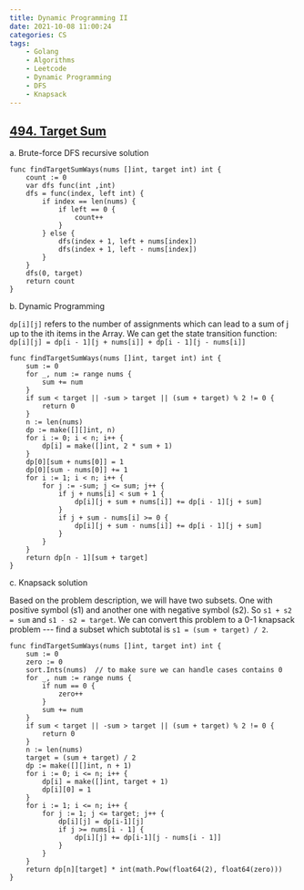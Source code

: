 ```yaml
---
title: Dynamic Programming II
date: 2021-10-08 11:00:24
categories: CS
tags:
    - Golang
    - Algorithms
    - Leetcode
    - Dynamic Programming
    - DFS
    - Knapsack
---
```


## [494. Target Sum](https://leetcode.com/problems/target-sum/)

a. Brute-force DFS recursive solution

```golang
func findTargetSumWays(nums []int, target int) int {
    count := 0
    var dfs func(int ,int)
    dfs = func(index, left int) {
        if index == len(nums) {
            if left == 0 {
                count++
            }
        } else {
            dfs(index + 1, left + nums[index])
            dfs(index + 1, left - nums[index])
        }
    }
    dfs(0, target)
    return count
}
```

b. Dynamic Programming

`dp[i][j]` refers to the number of assignments which can lead to a sum of j up to the ith items in the Array. We can get the state transition function: `dp[i][j] = dp[i - 1][j + nums[i]] + dp[i - 1][j - nums[i]]`

```golang
func findTargetSumWays(nums []int, target int) int {
    sum := 0
    for _, num := range nums {
        sum += num
    }
    if sum < target || -sum > target || (sum + target) % 2 != 0 {
        return 0
    }
    n := len(nums)
    dp := make([][]int, n)
    for i := 0; i < n; i++ {
        dp[i] = make([]int, 2 * sum + 1)
    }
    dp[0][sum + nums[0]] = 1
    dp[0][sum - nums[0]] += 1
    for i := 1; i < n; i++ {
        for j := -sum; j <= sum; j++ {
            if j + nums[i] < sum + 1 {
                dp[i][j + sum + nums[i]] += dp[i - 1][j + sum]
            }   
            if j + sum - nums[i] >= 0 {
                dp[i][j + sum - nums[i]] += dp[i - 1][j + sum]   
            }
        }
    }
    return dp[n - 1][sum + target]
}
```

c. Knapsack solution

Based on the problem description, we will have two subsets. One with positive symbol (s1) and another one with negative symbol (s2).  So `s1 + s2 = sum`  and `s1 - s2 = target`. We can convert this problem to a 0-1 knapsack problem --- find a subset which subtotal is `s1 = (sum + target) / 2`.

```golang
func findTargetSumWays(nums []int, target int) int {
    sum := 0
    zero := 0
    sort.Ints(nums)  // to make sure we can handle cases contains 0
    for _, num := range nums {
        if num == 0 {
            zero++
        }
        sum += num
    }
    if sum < target || -sum > target || (sum + target) % 2 != 0 {
        return 0
    }
    n := len(nums)
    target = (sum + target) / 2
    dp := make([][]int, n + 1)
    for i := 0; i <= n; i++ {
        dp[i] = make([]int, target + 1)
        dp[i][0] = 1
    }
    for i := 1; i <= n; i++ {
        for j := 1; j <= target; j++ {
            dp[i][j] = dp[i-1][j]
            if j >= nums[i - 1] {
                dp[i][j] += dp[i-1][j - nums[i - 1]]
            }
        }
    }
    return dp[n][target] * int(math.Pow(float64(2), float64(zero)))
}
```